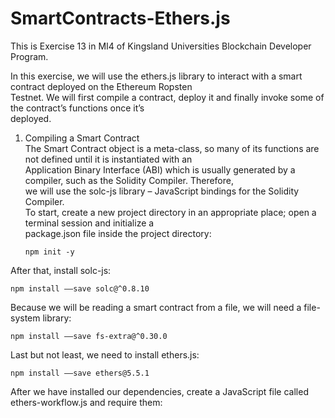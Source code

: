# SmartContracts-Ethers.js
This is Exercise 13 in MI4 of Kingsland Universities Blockchain Developer Program.

In this exercise, we will use the ethers.js library to interact with a smart contract deployed on the Ethereum Ropsten <br>
Testnet. We will first compile a contract, deploy it and finally invoke some of the contract’s functions once it’s <br>
deployed.<br>

1. Compiling a Smart Contract <br>
The Smart Contract object is a meta-class, so many of its functions are not defined until it is instantiated with an <br>
Application Binary Interface (ABI) which is usually generated by a compiler, such as the Solidity Compiler. Therefore, <br>
we will use the solc-js library – JavaScript bindings for the Solidity Compiler. <br>
To start, create a new project directory in an appropriate place; open a terminal session and initialize a <br>
package.json file inside the project directory: <br>


    `npm init -y`
    
After that, install solc-js:

    npm install ––save solc@^0.8.10
    
Because we will be reading a smart contract from a file, we will need a file-system library:

    npm install ––save fs-extra@^0.30.0
    
Last but not least, we need to install ethers.js:

    npm install ––save ethers@5.5.1

After we have installed our dependencies, create a JavaScript file called ethers-workflow.js and require them:
